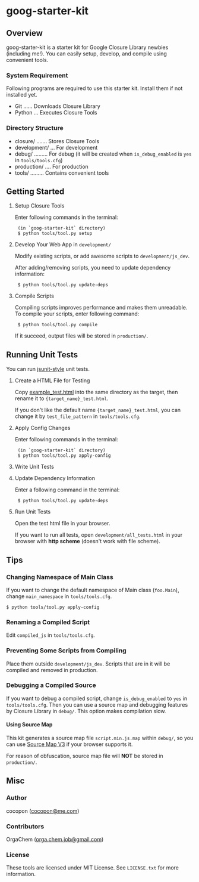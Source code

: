 goog-starter-kit
================




Overview
--------
goog-starter-kit is a starter kit for Google Closure Library newbies
(including me!).
You can easily setup, develop, and compile using convenient tools.


### System Requirement
Following programs are required to use this starter kit.
Install them if not installed yet.

- Git ...... Downloads Closure Library
- Python ... Executes Closure Tools


### Directory Structure
- closure/ ....... Stores Closure Tools
- development/ ... For development
- debug/ ......... For debug (it will be created when `is_debug_enabled` is `yes` in `tools/tools.cfg`)
- production/ .... For production
- tools/ ......... Contains convenient tools




Getting Started
---------------
1. Setup Closure Tools

    Enter following commands in the terminal:

        (in `goog-starter-kit` directory)
        $ python tools/tool.py setup


2. Develop Your Web App in `development/`

    Modify existing scripts, or add awesome scripts to `development/js_dev`.

    After adding/removing scripts, you need to update dependency information:

        $ python tools/tool.py update-deps


3. Compile Scripts

    Compiling scripts improves performance and makes them unreadable.
    To compile your scripts, enter following command:

        $ python tools/tool.py compile

    If it succeed, output files will be stored in `production/`.




Running Unit Tests
------------------
You can run [jsunit-style](http://people.apache.org/~dennisbyrne/infoq/js_tdd.2.htm) unit tests.


1. Create a HTML File for Testing

    Copy [example_test.html](https://github.com/cocopon/goog-starter-kit/blob/master/development/js_dev/example_test.html) into the same directory as the target, then rename it to `{target_name}_test.html`.

    If you don't like the default name `{target_name}_test.html`, you can change it by `test_file_pattern` in `tools/tools.cfg`.


2. Apply Config Changes

    Enter following commands in the terminal:

        (in `goog-starter-kit` directory)
        $ python tools/tool.py apply-config


3. Write Unit Tests


4. Update Dependency Information

    Enter a following command in the terminal:

        $ python tools/tool.py update-deps


5. Run Unit Tests

    Open the test html file in your browser.

    If you want to run all tests, open `development/all_tests.html` in your browser with **http scheme** (doesn't work with file scheme).




Tips
----
### Changing Namespace of Main Class
If you want to change the default namespace of Main class (`foo.Main`),
change `main_namespace` in `tools/tools.cfg`.

    $ python tools/tool.py apply-config


### Renaming a Compiled Script
Edit `compiled_js` in `tools/tools.cfg`.


### Preventing Some Scripts from Compiling
Place them outside `development/js_dev`.
Scripts that are in it will be compiled and removed in production.


### Debugging a Compiled Source
If you want to debug a compiled script, change `is_debug_enabled` to `yes` in `tools/tools.cfg`.
Then you can use a source map and debugging features by Closure Library in `debug/`.
This option makes compilation slow.


#### Using Source Map
This kit generates a source map file `script.min.js.map` within `debug/`, so you can use [Source Map V3](https://docs.google.com/document/d/1U1RGAehQwRypUTovF1KRlpiOFze0b-_2gc6fAH0KY0k/edit?pli=1) if your browser supports it.

For reason of obfuscation, source map file will **NOT** be stored in `production/`.




Misc
----
### Author
cocopon (cocopon@me.com)


### Contributors
OrgaChem (orga.chem.job@gmail.com)


### License
These tools are licensed under MIT License.
See `LICENSE.txt` for more information.
